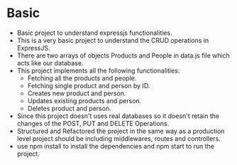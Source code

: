 # Basic

- Basic project to understand expressjs functionalities.
- This is a very basic project to understand the CRUD operations in ExpressJS.
- There are two arrays of objects Products and People in data.js file which acts like our database.
- This project implements all the following functionalities:
  - Fetching all the products and people.
  - Fetching single product and person by ID.
  - Creates new product and person.
  - Updates existing products and person.
  - Deletes product and person.
- Since this project doesn't uses real databases so it doesn't retain the changes of the POST, PUT and DELETE Operations.
- Structured and Refactored the project in the same way as a production level project should be including middlewares, routes and controllers.
- use npm install to install the dependencies and npm start to run the project.
